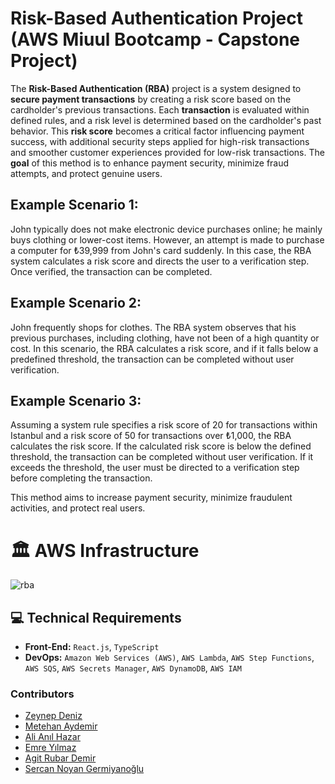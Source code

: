 # Risk-Based Authentication Project (AWS Miuul Bootcamp - Capstone Project)

The <b>Risk-Based Authentication (RBA)</b> project is a system designed to <b>secure payment transactions</b> by creating a risk score based on the cardholder's previous transactions. Each <b>transaction</b> is evaluated within defined rules, and a risk level is determined based on the cardholder's past behavior. This <b>risk score</b> becomes a critical factor influencing payment success, with additional security steps applied for high-risk transactions and smoother customer experiences provided for low-risk transactions. The <b>goal</b> of this method is to enhance payment security, minimize fraud attempts, and protect genuine users.

## Example Scenario 1:
John typically does not make electronic device purchases online; he mainly buys clothing or lower-cost items. However, an attempt is made to purchase a computer for ₺39,999 from John's card suddenly. In this case, the RBA system calculates a risk score and directs the user to a verification step. Once verified, the transaction can be completed.

## Example Scenario 2:
John frequently shops for clothes. The RBA system observes that his previous purchases, including clothing, have not been of a high quantity or cost. In this scenario, the RBA calculates a risk score, and if it falls below a predefined threshold, the transaction can be completed without user verification.

## Example Scenario 3:
Assuming a system rule specifies a risk score of 20 for transactions within Istanbul and a risk score of 50 for transactions over ₺1,000, the RBA calculates the risk score. If the calculated risk score is below the defined threshold, the transaction can be completed without user verification. If it exceeds the threshold, the user must be directed to a verification step before completing the transaction.

This method aims to increase payment security, minimize fraudulent activities, and protect real users.


# 🏛️ AWS Infrastructure
![rba](https://github.com/risk-based-authentication/.github/assets/61833677/b741e80e-2f18-4d72-89f4-5011d02e6639)

## 💻 Technical Requirements

- **Front-End:** `React.js`, `TypeScript`
- **DevOps:** `Amazon Web Services (AWS)`, `AWS Lambda`, `AWS Step Functions`, `AWS SQS`, `AWS Secrets Manager`, `AWS DynamoDB`, `AWS IAM`


  
### Contributors
- [Zeynep Deniz](https://github.com/deniizeynep)
- [Metehan Aydemir](https://github.com/Matthewsannn)
- [Ali Anıl Hazar](https://github.com/anilhazar)
- [Emre Yılmaz](https://github.com/emreylmaz)
- [Agit Rubar Demir](https://github.com/agitrubard)
- [Sercan Noyan Germiyanoğlu](https://github.com/Rapter1990)
